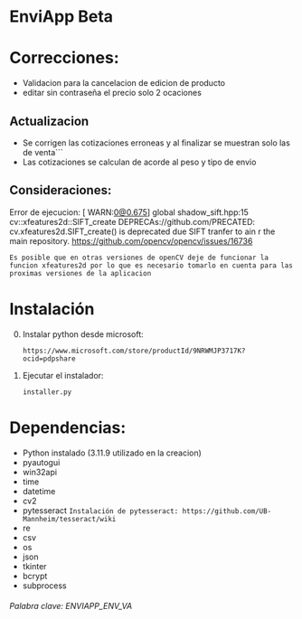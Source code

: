 # EnviApp Beta

# Correcciones:

- Validacion para la cancelacion de edicion de producto
- editar sin contraseña el precio solo 2 ocaciones

## Actualizacion
                    
- Se corrigen las cotizaciones erroneas y al finalizar se muestran solo las de venta```
- Las cotizaciones se calculan de acorde al peso y tipo de envio

## Consideraciones:

Error de ejecucion: [ WARN:0@0.675] global shadow_sift.hpp:15 cv::xfeatures2d::SIFT_create DEPRECAs://github.com/PRECATED: cv.xfeatures2d.SIFT_create() is deprecated due SIFT tranfer to ain r
the main repository. https://github.com/opencv/opencv/issues/16736 

```Es posible que en otras versiones de openCV deje de funcionar la funcion xfeatures2d por lo que es necesario tomarlo en cuenta para las proximas versiones de la aplicacion```

# Instalación

0. Instalar python desde microsoft: 

    `https://www.microsoft.com/store/productId/9NRWMJP3717K?ocid=pdpshare`

1. Ejecutar el instalador:

    `installer.py`

# Dependencias:

* Python instalado (3.11.9 utilizado en la creacion)
* pyautogui
* win32api
* time
* datetime
* cv2
* pytesseract
    ```Instalación de pytesseract: https://github.com/UB-Mannheim/tesseract/wiki```
* re
* csv
* os
* json
* tkinter
* bcrypt
* subprocess

###### Palabra clave: ENVIAPP_ENV_VA